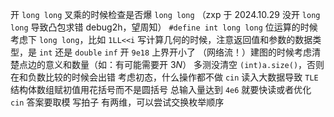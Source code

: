 开 `long long`
叉乘的时候检查是否爆 `long long`
（zxp 于 2024.10.29 没开 `long long` 导致凸包求错 debug2h，望周知）
`#define int long long`
位运算的时候考虑下 `long long`，比如 `1LL<<i`
写计算几何的时候，注意返回值和参数的数据类型，是 `int` 还是 `double`
`inf` 开 `9e18`
上界开小了
（网络流！）建图的时候考虑清楚点边的意义和数量（如：有可能需要开 $3N$）
多测没清空
`(int)a.size()`，否则在和负数比较的时候会出错
考虑初态，什么操作都不做
`cin` 读入大数据导致 `TLE`
结构体数组赋初值用花括号而不是圆括号
总输入量达到 `4e6` 就要快读或者优化 `cin`
答案要取模
写拍子
有两维，可以尝试交换枚举顺序